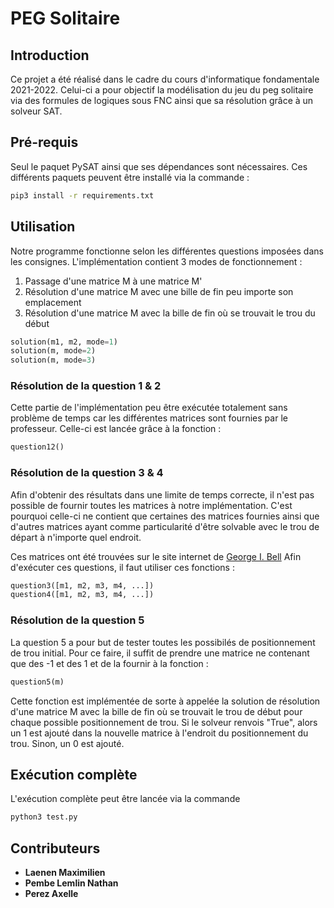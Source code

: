 # PEG Solitaire
## Introduction
Ce projet a été réalisé dans le cadre du cours d'informatique fondamentale 2021-2022. Celui-ci a pour objectif la modélisation du jeu du peg solitaire via des formules de logiques sous FNC ainsi que sa résolution grâce à un solveur SAT.

## Pré-requis
Seul le paquet PySAT ainsi que ses dépendances sont nécessaires. Ces différents paquets peuvent être installé via la commande :
```bash
pip3 install -r requirements.txt
```

## Utilisation
Notre programme fonctionne selon les différentes questions imposées dans les consignes.
L'implémentation contient 3 modes de fonctionnement :
1. Passage d'une matrice M à une matrice M'
2. Résolution d'une matrice M avec une bille de fin peu importe son emplacement
3. Résolution d'une matrice M avec la bille de fin où se trouvait le trou du début
```py
solution(m1, m2, mode=1)
solution(m, mode=2)
solution(m, mode=3)
```

### Résolution de la question 1 & 2
Cette partie de l'implémentation peu être exécutée totalement sans problème de temps car les différentes matrices sont fournies par le professeur.
Celle-ci est lancée grâce à la fonction :
```py
question12()
```

### Résolution de la question 3 & 4
Afin d'obtenir des résultats dans une limite de temps correcte, il n'est pas possible de fournir toutes les matrices à notre implémentation. C'est pourquoi celle-ci ne contient que certaines des matrices fournies ainsi que d'autres matrices ayant comme particularité d'être solvable avec le trou de départ à n'importe quel endroit.

Ces matrices ont été trouvées sur le site internet de [George I. Bell](http://www.gibell.net/pegsolitaire/GenCross/GenCrossBoards0.html)
Afin d'exécuter ces questions, il faut utiliser ces fonctions :
```py
question3([m1, m2, m3, m4, ...])
question4([m1, m2, m3, m4, ...])
```

### Résolution de la question 5
La question 5 a pour but de tester toutes les possibilés de positionnement de trou initial. Pour ce faire, il suffit de prendre une matrice ne contenant que des -1 et des 1 et de la fournir à la fonction :
```py
question5(m)
```

Cette fonction est implémentée de sorte à appelée la solution de résolution d'une matrice M avec la bille de fin où se trouvait le trou de début pour chaque possible positionnement de trou. Si le solveur renvois "True", alors un 1 est ajouté dans la nouvelle matrice à l'endroit du positionnement du trou. Sinon, un 0 est ajouté.


## Exécution complète
L'exécution complète peut être lancée via la commande
```bash
python3 test.py
```

## Contributeurs
- **Laenen Maximilien**
- **Pembe Lemlin Nathan**
- **Perez Axelle**